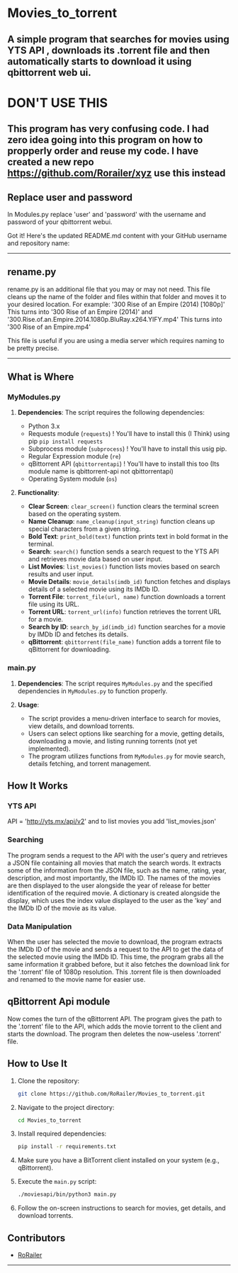 # Movies_to_torrent
A simple program that searches for movies using YTS API , downloads its .torrent file and then automatically starts to download it using qbittorrent web ui.
---
# DON'T USE THIS
This program has very confusing code. I had zero idea going into this program on how to propperly order and reuse my code.
I have created a new repo https://github.com/Rorailer/xyz use this instead
---
## Replace user and password
In Modules.py replace 'user' and 'password' with the username and password of your qbittorrent webui.

Got it! Here's the updated README.md content with your GitHub username and repository name:

---

## rename.py
rename.py is an additional file that you may or may not need. This file cleans up the name of the folder and files within that folder and moves it to your desired location. For example:
'300 Rise of an Empire (2014) [1080p]' This turns into '300 Rise of an Empire (2014)' and 
'300.Rise.of.an.Empire.2014.1080p.BluRay.x264.YIFY.mp4' This turns into '300 Rise of an Empire.mp4'

This file is useful if you are using a media server which requires naming to be pretty precise.

---

## What is Where

### MyModules.py

1. **Dependencies**: The script requires the following dependencies:
   - Python 3.x
   - Requests module (`requests`) ! You'll have to install this (I Think) using pip
    `pip install requests`
   - Subprocess module (`subprocess`) ! You'll have to install this usig pip.
   - Regular Expression module (`re`)
   - qBittorrent API (`qbittorrentapi`) ! You'll have to install this too (Its module name is qbittorrent-api not qbittorrentapi)
   - Operating System module (`os`)

2. **Functionality**:
   - **Clear Screen**: `clear_screen()` function clears the terminal screen based on the operating system.
   - **Name Cleanup**: `name_cleanup(input_string)` function cleans up special characters from a given string.
   - **Bold Text**: `print_bold(text)` function prints text in bold format in the terminal.
   - **Search**: `search()` function sends a search request to the YTS API and retrieves movie data based on user input.
   - **List Movies**: `list_movies()` function lists movies based on search results and user input.
   - **Movie Details**: `movie_details(imdb_id)` function fetches and displays details of a selected movie using its IMDb ID.
   - **Torrent File**: `torrent_file(url, name)` function downloads a torrent file using its URL.
   - **Torrent URL**: `torrent_url(info)` function retrieves the torrent URL for a movie.
   - **Search by ID**: `search_by_id(imdb_id)` function searches for a movie by IMDb ID and fetches its details.
   - **qBittorrent**: `qbittorrent(file_name)` function adds a torrent file to qBittorrent for downloading.

### main.py

1. **Dependencies**: The script requires `MyModules.py` and the specified dependencies in `MyModules.py` to function properly.

2. **Usage**:
   - The script provides a menu-driven interface to search for movies, view details, and download torrents.
   - Users can select options like searching for a movie, getting details, downloading a movie, and listing running torrents (not yet implemented).
   - The program utilizes functions from `MyModules.py` for movie search, details fetching, and torrent management.

## How It Works

### YTS API
API = 'http://yts.mx/api/v2' and to list movies you add 'list_movies.json'
### Searching

The program sends a request to the API with the user's query and retrieves a JSON file containing all movies that match the search words. It extracts some of the information from the JSON file, such as the name, rating, year, description, and most importantly, the IMDb ID. The names of the movies are then displayed to the user alongside the year of release for better identification of the required movie. A dictionary is created alongside the display, which uses the index value displayed to the user as the 'key' and the IMDb ID of the movie as its value.

### Data Manipulation

When the user has selected the movie to download, the program extracts the IMDb ID of the movie and sends a request to the API to get the data of the selected movie using the IMDb ID. This time, the program grabs all the same information it grabbed before, but it also fetches the download link for the '.torrent' file of 1080p resolution. This .torrent file is then downloaded and renamed to the movie name for easier use.

## qBittorrent Api module

Now comes the turn of the qBittorrent API. The program gives the path to the '.torrent' file to the API, which adds the movie torrent to the client and starts the download. The program then deletes the now-useless '.torrent' file.


## How to Use It

1. Clone the repository:
   ```bash
   git clone https://github.com/RoRailer/Movies_to_torrent.git
   ```

2. Navigate to the project directory:
   ```bash
   cd Movies_to_torrent
   ```

3. Install required dependencies:
   ```bash
   pip install -r requirements.txt
   ```

4. Make sure you have a BitTorrent client installed on your system (e.g., qBittorrent).

5. Execute the `main.py` script:
   ```bash
   ./moviesapi/bin/python3 main.py
   ```

6. Follow the on-screen instructions to search for movies, get details, and download torrents.

## Contributors

- [RoRailer](https://github.com/RoRailer)

---
